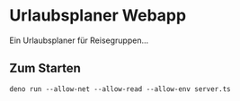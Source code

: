 # Urlaubsplaner Webapp
Ein Urlaubsplaner für Reisegruppen...

## Zum Starten
```
deno run --allow-net --allow-read --allow-env server.ts
```
